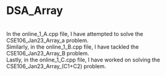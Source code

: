 # DSA_Array
<br>
In the online_1_A.cpp file, I have attempted to solve the CSE106_Jan23_Array_a problem.
<br>
Similarly, in the online_1_B.cpp file, I have tackled the CSE106_Jan23_Array_B problem. 
<br>
Lastly, in the online_1_C.cpp file, I have worked on solving the CSE106_Jan23_Array_(C1+C2) problem.
